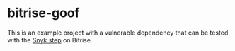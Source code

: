 # bitrise-goof
This is an example project with a vulnerable dependency that can be tested with the [Snyk step](https://github.com/pilvikala/bitrise-step-snyk) on Bitrise. 
